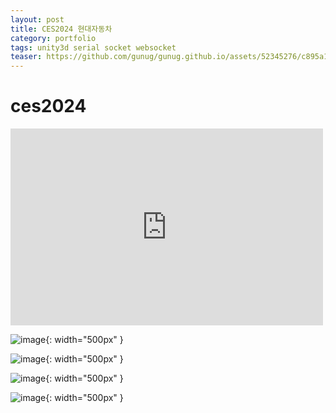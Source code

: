 ```yaml
---
layout: post
title: CES2024 현대자동차
category: portfolio
tags: unity3d serial socket websocket
teaser: https://github.com/gunug/gunug.github.io/assets/52345276/c895a111-94a2-4882-ac04-e83f764926d5
---
```


# ces2024

<iframe width="500" height="315" src="https://www.youtube.com/embed/a-CqWDoDUBs?si=gURIw_pECJdK95Gp" title="YouTube video player" frameborder="0" allow="accelerometer; autoplay; clipboard-write; encrypted-media; gyroscope; picture-in-picture; web-share" allowfullscreen></iframe>

![image](https://github.com/gunug/gunug.github.io/assets/52345276/c895a111-94a2-4882-ac04-e83f764926d5){: width="500px" }

![image](https://github.com/gunug/gunug.github.io/assets/52345276/b626f01c-56b5-4d46-8a51-0417ade8397e){: width="500px" }

![image](https://github.com/gunug/gunug.github.io/assets/52345276/416910d9-c7ed-4504-b939-bae9d2840b32){: width="500px" }

![image](https://github.com/gunug/gunug.github.io/assets/52345276/fc8e550c-e7ed-4460-aba2-d4910f45bc21){: width="500px" }
